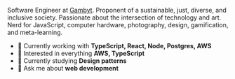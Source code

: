 Software Engineer at [Gambyt](https://www.gambyt.com/). Proponent of a sustainable, just, diverse, and inclusive society. Passionate about the intersection of technology and art. Nerd for JavaScript, computer hardware, photography, design, gamification, and meta-learning.

- 🔭 Currently working with **TypeScript, React, Node, Postgres, AWS**
- 🧐 Interested in everything **AWS, TypeScript**
- 📖 Currently studying **Design patterns**
- 💬 Ask me about **web development**
